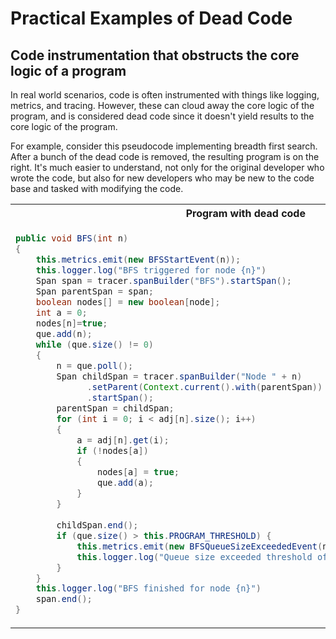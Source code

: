# Practical Examples of Dead Code

## Code instrumentation that obstructs the core logic of a program

In real world scenarios, code is often instrumented with things like logging, metrics, and tracing. However, these can cloud away the core logic of the program, and is considered dead code since it doesn't yield results to the core logic of the program.

For example, consider this pseudocode implementing breadth first search. After a bunch of the dead code is removed, the resulting program is on the right. It's much easier to understand, not only for the original developer who wrote the code, but also for new developers who may be new to the code base and tasked with modifying the code.

<table>
<tr>
<th>Program with dead code</th>
<th>Program after removing dead code</th>
</tr>
<tr>
<td>
  
```java
public void BFS(int n)  
{  
    this.metrics.emit(new BFSStartEvent(n));
    this.logger.log("BFS triggered for node {n}")
    Span span = tracer.spanBuilder("BFS").startSpan();
    Span parentSpan = span;
    boolean nodes[] = new boolean[node];         
    int a = 0;  
    nodes[n]=true;                    
    que.add(n);        
    while (que.size() != 0)  
    {  
        n = que.poll();         
        Span childSpan = tracer.spanBuilder("Node " + n)
              .setParent(Context.current().with(parentSpan))
              .startSpan();
        parentSpan = childSpan; 
        for (int i = 0; i < adj[n].size(); i++)  
        {  
            a = adj[n].get(i);  
            if (!nodes[a])       
            {  
                nodes[a] = true;  
                que.add(a);  
            }  
        } 
        
        childSpan.end();
        if (que.size() > this.PROGRAM_THRESHOLD) {
            this.metrics.emit(new BFSQueueSizeExceededEvent(n, que));
            this.logger.log("Queue size exceeded threshold of " + this.PROGRAM_THRESHOLD);
        }
    }  
    this.logger.log("BFS finished for node {n}")
    span.end();
}  
```
  
</td>
<td>

```java
void BFS(int n)  
{  
    boolean nodes[] = new boolean[node];       
    int a = 0;  
    nodes[n]=true;                    
    que.add(n);       
    while (que.size() != 0)  
    {  
        n = que.poll();        
        System.out.print(n+" ");      
        for (int i = 0; i < adj[n].size(); i++)    
        {  
            a = adj[n].get(i);  
            if (!nodes[a])      
            {  
                nodes[a] = true;  
                que.add(a);  
            }  
        }    
    }  
}  
```

</td>
</tr>
</table>
